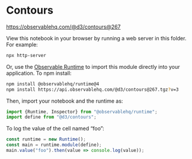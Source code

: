 # Contours

https://observablehq.com/@d3/contours@267

View this notebook in your browser by running a web server in this folder. For
example:

~~~sh
npx http-server
~~~

Or, use the [Observable Runtime](https://github.com/observablehq/runtime) to
import this module directly into your application. To npm install:

~~~sh
npm install @observablehq/runtime@4
npm install https://api.observablehq.com/@d3/contours@267.tgz?v=3
~~~

Then, import your notebook and the runtime as:

~~~js
import {Runtime, Inspector} from "@observablehq/runtime";
import define from "@d3/contours";
~~~

To log the value of the cell named “foo”:

~~~js
const runtime = new Runtime();
const main = runtime.module(define);
main.value("foo").then(value => console.log(value));
~~~
